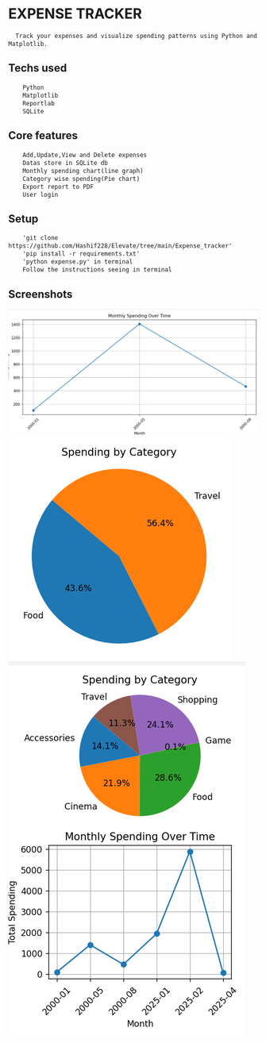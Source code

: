 # **EXPENSE TRACKER**
      Track your expenses and visualize spending patterns using Python and Matplotlib.

## **Techs used**
        Python
        Matplotlib
        Reportlab
        SQLite

## **Core features**
        Add,Update,View and Delete expenses
        Datas store in SQLite db
        Monthly spending chart(line graph)
        Category wise spending(Pie chart)
        Export report to PDF
        User login

## **Setup**
        'git clone https://github.com/Hashif228/Elevate/tree/main/Expense_tracker'
        'pip install -r requirements.txt'
        'python expense.py' in terminal
        Follow the instructions seeing in terminal



## **Screenshots**
![Line graph](screenshots/line_graph.png)
![Pie Chart](screenshots/pie_chart.png)
![Both](screenshots/both_chart.png)






